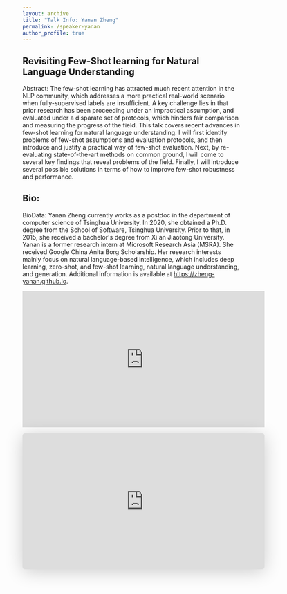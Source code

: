 ```yaml
---
layout: archive
title: "Talk Info: Yanan Zheng"
permalink: /speaker-yanan
author_profile: true
---
```


## Revisiting Few-Shot learning for Natural Language Understanding

Abstract: The few-shot learning has attracted much recent attention in the NLP community, which addresses a more practical real-world scenario when fully-supervised labels are insufficient. A key challenge lies in that prior research has been proceeding under an impractical assumption, and evaluated under a disparate set of protocols, which hinders fair comparison and measuring the progress of the field. This talk covers recent advances in few-shot learning for natural language understanding. I will first identify problems of few-shot assumptions and evaluation protocols, and then introduce and justify a practical way of few-shot evaluation. Next, by re-evaluating state-of-the-art methods on common ground, I will come to several key findings that reveal problems of the field. Finally, I will introduce several possible solutions in terms of how to improve few-shot robustness and performance.

## Bio:

BioData: Yanan Zheng currently works as a postdoc in the department of computer science of Tsinghua University. In 2020, she obtained a Ph.D. degree from the School of Software, Tsinghua University. Prior to that, in 2015, she received a bachelor's degree from Xi'an Jiaotong University. Yanan is a former research intern at Microsoft Research Asia (MSRA). She received Google China Anita Borg Scholarship. Her research interests mainly focus on natural language-based intelligence, which includes deep learning, zero-shot, and few-shot learning, natural language understanding, and generation. Additional information is available at https://zheng-yanan.github.io.

  <p>
      <iframe width="560" height="315" src="https://www.youtube.com/embed/HppFsw9E50M" frameborder="0" allow="autoplay; encrypted-media" allowfullscreen></iframe>
  </p>

  <p>
      <iframe class="speakerdeck-iframe" frameborder="0" src="https://speakerdeck.com/player/45c50b2869224efab5c8904f270907b1" title="Revisiting Few-Shot learning for Natural Language Understanding" allowfullscreen="true" mozallowfullscreen="true" webkitallowfullscreen="true" style="border: 0px; background: padding-box padding-box rgba(0, 0, 0, 0.1); margin: 0px; padding: 0px; border-radius: 6px; box-shadow: rgba(0, 0, 0, 0.2) 0px 5px 40px; width: 560px; height: 314px;" data-ratio="1.78343949044586"></iframe>
  </p>
  

